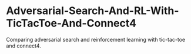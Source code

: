 # Adversarial-Search-And-RL-With-TicTacToe-And-Connect4
Comparing adversarial search and reinforcement learning with tic-tac-toe and connect4.
